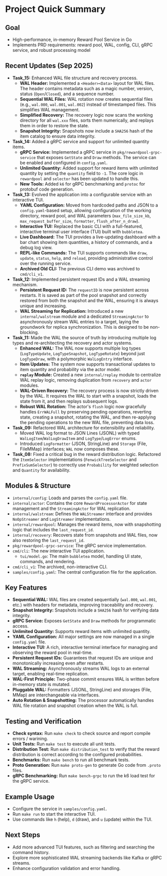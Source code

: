 # Project Quick Summary

## Goal

- High-performance, in-memory Reward Pool Service in Go
- Implements PRD requirements: reward pool, WAL, config, CLI, gRPC service, and robust processing model

## Recent Updates (Sep 2025)

- **Task_15:** Enhanced WAL file structure and recovery process.
  - **WAL Header:** Implemented a `<Header><Data>` layout for WAL files. The header contains metadata such as a magic number, version, status (`Open`/`Closed`), and a sequence number.
  - **Sequential WAL Files:** WAL rotation now creates sequential files (e.g., `wal.000`, `wal.001`, `wal.002`) instead of timestamped files. This simplifies WAL management.
  - **Simplified Recovery:** The recovery logic now scans the working directory for all `wal.xxx` files, sorts them numerically, and replays them in order to restore the state.
  - **Snapshot Integrity:** Snapshots now include a `SHA256` hash of the item catalog to ensure data integrity.
- **Task_14:** Added a gRPC service and support for unlimited quantity items.
  - **gRPC Service:** Implemented a gRPC service in `pkg/rewardpool-grpc-service` that exposes `GetState` and `Draw` methods. The service can be enabled and configured in `config.yaml`.
  - **Unlimited Quantity:** Added support for reward items with unlimited quantity by setting the `quantity` field to `-1`. The core logic in `rewardpool` and `selector` has been updated to handle this.
  - **New Tools:** Added `k6` for gRPC benchmarking and `protoc` for protobuf code generation.
- **Task_13:** Evolved the application into a configurable service with an interactive TUI.
  - **YAML Configuration:** Moved from hardcoded paths and JSON to a `config.yaml`-based setup, allowing configuration of the working directory, reward pool, and WAL parameters (`max_file_size_kb`, `max_request_buffer_size`, `formatter`, `flush_after_n_draw`).
  - **Interactive TUI:** Replaced the basic CLI with a full-featured, interactive terminal user interface (TUI) built with `bubbletea`.
  - **Live Dashboard:** The TUI provides a live-updating dashboard with a bar chart showing item quantities, a history of commands, and a debug log view.
  - **REPL-like Commands:** The TUI supports commands like `draw`, `update`, `status`, `help`, and `reload`, providing administrative control over the running service.
  - **Archived Old CLI:** The previous CLI demo was archived to `cmd/cli_v1`.
- **Task_12:** Implemented persistent request IDs and a WAL streaming mechanism.
  - **Persistent Request ID:** The `requestID` is now persistent across restarts. It is saved as part of the pool snapshot and correctly restored from both the snapshot and the WAL, ensuring it is always unique and increasing.
  - **WAL Streaming for Replication:** Introduced a new `internal/walstream` module and a dedicated `StreamingActor` to asynchronously stream WAL entries to a target, laying the groundwork for replica synchronization. This is designed to be non-blocking.
- **Task_11:** Made the WAL the source of truth by introducing multiple log types and re-architecting the recovery and actor systems.
  - **Enhanced WAL:** The WAL now supports multiple log types (`LogTypeUpdate`, `LogTypeSnapshot`, `LogTypeRotate`) beyond just `LogTypeDraw`, with a polymorphic `WalLogEntry` interface.
  - **Item Updates:** The system now supports transactional updates to item quantity and probability via the actor model.
  - **`replay` Module:** Created a new `internal/replay` module to centralize WAL replay logic, removing duplication from `recovery` and `actor` modules.
  - **WAL-Driven Recovery:** The recovery process is now strictly driven by the WAL. It requires the WAL to start with a snapshot, loads the state from it, and then replays subsequent logs.
  - **Robust WAL Rotation:** The actor's `flush` logic now gracefully handles `ErrWALFull` by preserving pending operations, reverting state, creating a snapshot, rotating the WAL, and then re-applying the pending operations to the new WAL file, preventing data loss.
- **Task_09:** Refactored WAL architecture for extensibility and reliability.
  - Moved WAL log format to JSON Lines (JSONL) with typed `WalLogItem`/`WalLogDrawItem` and `LogType`/`LogError` enums.
  - Introduced `LogFormatter` (JSON, StringLine) and `Storage` (File, FileMMap) interfaces; `WAL` now composes these.
- **Task_08:** Fixed a critical bug in the reward distribution logic. Refactored the `ItemSelector` implementations (`FenwickTreeSelector` and `PrefixSumSelector`) to correctly use `Probability` for weighted selection and `Quantity` for availability.

## Modules & Structure

- `internal/config`: Loads and parses the `config.yaml` file.
- `internal/actor`: Contains the core `RewardProcessorActor` for state management and the `StreamingActor` for WAL replication.
- `internal/walstream`: Defines the `WALStreamer` interface and provides `NoOpStreamer` and `LogStreamer` implementations.
- `internal/rewardpool`: Manages the reward items, now with snapshotting logic that includes the `last_request_id`.
- `internal/recovery`: Recovers state from snapshots and WAL files, now also restoring the `last_request_id`.
- `pkg/rewardpool-grpc-service`: The gRPC service implementation.
- `cmd/cli`: The new interactive TUI application.
  - `tui/model.go`: The main `bubbletea` model, handling UI state, commands, and rendering.
- `cmd/cli_v1`: The archived, non-interactive CLI.
- `samples/config.yaml`: The central configuration file for the application.

## Key Features

- **Sequential WAL:** WAL files are created sequentially (`wal.000`, `wal.001`, etc.) with headers for metadata, improving traceability and recovery.
- **Snapshot Integrity:** Snapshots include a `SHA256` hash for verifying data integrity.
- **gRPC Service:** Exposes `GetState` and `Draw` methods for programmatic access.
- **Unlimited Quantity:** Supports reward items with unlimited quantity.
- **YAML Configuration:** All major settings are now managed in a single `config.yaml` file.
- **Interactive TUI:** A rich, interactive terminal interface for managing and observing the reward pool in real-time.
- **Persistent Request IDs:** Guarantees that request IDs are unique and monotonically increasing even after restarts.
- **WAL Streaming:** Asynchronously streams WAL logs to an external target, enabling real-time replication.
- **WAL-First Principle:** Two-phase commit ensures WAL is written before in-memory state is mutated.
- **Pluggable WAL:** Formatters (JSONL, StringLine) and storages (File, MMap) are interchangeable via interfaces.
- **Auto Rotation & Snapshotting:** The processor automatically handles WAL file rotation and snapshot creation when the WAL is full.

## Testing and Verification

- **Check syntax:** Run `make check` to check source and report compile errors / warining.
- **Unit Tests:** Run `make test` to execute all unit tests.
- **Distribution Test:** Run `make distribution_test` to verify that the reward distribution is correct according to the configured probabilities.
- **Benchmarks:** Run `make bench` to run all benchmark tests.
- **Proto Generation:** Run `make proto-gen` to generate Go code from `.proto` files.
- **gRPC Benchmarking:** Run `make bench-grpc` to run the k6 load test for the gRPC service.

## Example Usage

- Configure the service in `samples/config.yaml`.
- Run `make run` to start the interactive TUI.
- Use commands like `h` (help), `d` (draw), and `u` (update) within the TUI.

## Next Steps

- Add more advanced TUI features, such as filtering and searching the command history.
- Explore more sophisticated WAL streaming backends like Kafka or gRPC streams.
- Enhance configuration validation and error handling.
